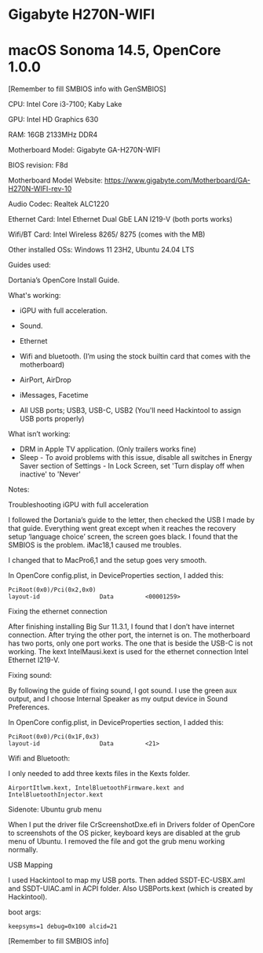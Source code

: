 # Gigabyte H270N-WIFI 
# macOS Sonoma 14.5, OpenCore 1.0.0

[Remember to fill SMBIOS info with GenSMBIOS]


CPU: Intel Core i3-7100; Kaby Lake

GPU: Intel HD Graphics 630

RAM: 16GB 2133MHz DDR4

Motherboard Model: Gigabyte GA-H270N-WIFI

BIOS revision: F8d

Motherboard Model Website: https://www.gigabyte.com/Motherboard/GA-H270N-WIFI-rev-10

Audio Codec: Realtek ALC1220

Ethernet Card: Intel Ethernet Dual GbE LAN I219-V (both ports works)

Wifi/BT Card: Intel Wireless 8265/ 8275 (comes with the MB)

Other installed OSs: Windows 11 23H2, Ubuntu 24.04 LTS

Guides used:

Dortania’s OpenCore Install Guide.

What's working:

- iGPU with full acceleration.

- Sound.

- Ethernet

- Wifi and bluetooth. (I’m using the stock builtin card that comes with the motherboard)

- AirPort, AirDrop

- iMessages, Facetime

- All USB ports; USB3, USB-C, USB2 (You'll need Hackintool to assign USB ports properly)

What isn’t working:

- DRM in Apple TV application. (Only trailers works fine)
- Sleep
      - To avoid problems with this issue, disable all switches in Energy Saver section of Settings
      - In Lock Screen, set 'Turn display off when inactive' to 'Never'

Notes:

Troubleshooting iGPU with full acceleration

I followed the Dortania’s guide to the letter, then checked the USB I made by that guide. Everything went great except when it reaches the recovery setup ‘language choice’ screen, the screen goes black. I found that the SMBIOS is the problem. iMac18,1 caused me troubles.

I changed that to MacPro6,1 and the setup goes very smooth.

In OpenCore config.plist, in DeviceProperties section, I added this:

    PciRoot(0x0)/Pci(0x2,0x0)
    layout-id                 Data         <00001259>

Fixing the ethernet connection

After finishing installing Big Sur 11.3.1, I found that I don’t have internet connection. After trying the other port, the internet is on. The motherboard has two ports, only one port works. The one that is beside the USB-C is not working. The kext IntelMausi.kext is used for the ethernet connection Intel Ethernet I219-V.

Fixing sound:

By following the guide of fixing sound, I got sound. I use the green aux output, and I choose Internal Speaker as my output device in Sound Preferences.

In OpenCore config.plist, in DeviceProperties section, I added this:
    
    PciRoot(0x0)/Pci(0x1F,0x3)
    layout-id                 Data         <21>

Wifi and Bluetooth:

I only needed to add three kexts files in the Kexts folder.

    AirportItlwm.kext, IntelBluetoothFirmware.kext and IntelBluetoothInjector.kext

Sidenote: Ubuntu grub menu

When I put the driver file CrScreenshotDxe.efi in Drivers folder of OpenCore to screenshots of the OS picker, keyboard keys are disabled at the grub menu of Ubuntu. I removed the file and got the grub menu working normally.

USB Mapping

I used Hackintool to map my USB ports. Then added SSDT-EC-USBX.aml and SSDT-UIAC.aml in ACPI folder. Also USBPorts.kext (which is created by Hackintool).

boot args:

    keepsyms=1 debug=0x100 alcid=21



[Remember to fill SMBIOS info]
